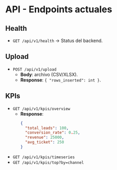 # API - Endpoints actuales

## Health
- `GET /api/v1/health` → Status del backend.

## Upload
- `POST /api/v1/upload`  
  - **Body**: archivo (CSV/XLSX).  
  - **Response**: `{ "rows_inserted": int }`.

## KPIs
- `GET /api/v1/kpis/overview`  
  - **Response**:  
    ```json
    {
      "total_leads": 100,
      "conversion_rate": 0.25,
      "revenue": 25000,
      "avg_ticket": 250
    }
    ```
- `GET /api/v1/kpis/timeseries`
- `GET /api/v1/kpis/top?by=channel`
